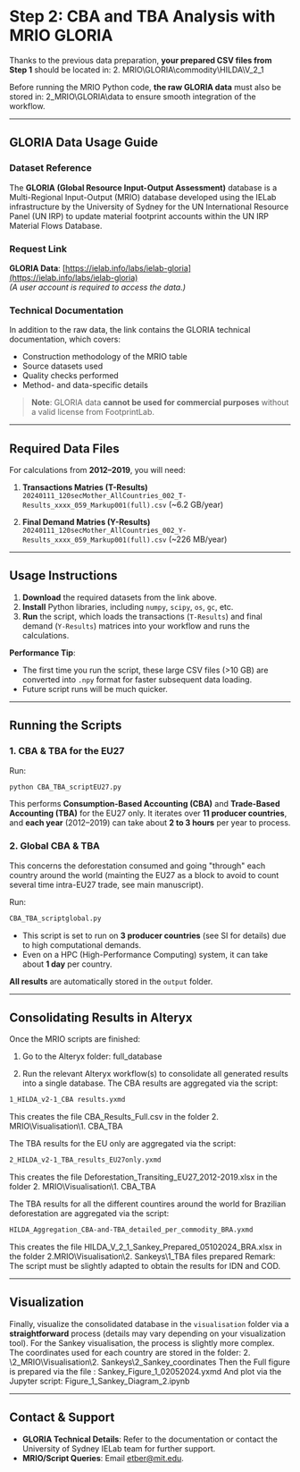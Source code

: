 # Step 2: CBA and TBA Analysis with MRIO GLORIA

Thanks to the previous data preparation, **your prepared CSV files from Step 1** should be located in: 2. MRIO\GLORIA\commodity\HILDA\V_2_1

Before running the MRIO Python code, **the raw GLORIA data** must also be stored in: 2_MRIO\GLORIA\data to ensure smooth integration of the workflow.

---

## GLORIA Data Usage Guide

### Dataset Reference
The **GLORIA (Global Resource Input-Output Assessment)** database is a Multi-Regional Input-Output (MRIO) database developed using the IELab infrastructure by the University of Sydney for the UN International Resource Panel (UN IRP) to update material footprint accounts within the UN IRP Material Flows Database.

### Request Link
**GLORIA Data**: [https://ielab.info/labs/ielab-gloria](https://ielab.info/labs/ielab-gloria)  
_(A user account is required to access the data.)_

### Technical Documentation
In addition to the raw data, the link contains the GLORIA technical documentation, which covers:
- Construction methodology of the MRIO table  
- Source datasets used  
- Quality checks performed  
- Method- and data-specific details

> **Note**: GLORIA data **cannot be used for commercial purposes** without a valid license from FootprintLab.

---

## Required Data Files
For calculations from **2012–2019**, you will need:

1. **Transactions Matries (T-Results)**  
   `20240111_120secMother_AllCountries_002_T-Results_xxxx_059_Markup001(full).csv` (~6.2 GB/year)

2. **Final Demand Matries (Y-Results)**  
   `20240111_120secMother_AllCountries_002_Y-Results_xxxx_059_Markup001(full).csv` (~226 MB/year)

---

## Usage Instructions

1. **Download** the required datasets from the link above.  
2. **Install** Python libraries, including `numpy`, `scipy`, `os`, `gc`, etc.  
3. **Run** the script, which loads the transactions (`T-Results`) and final demand (`Y-Results`) matrices into your workflow and runs the calculations.

**Performance Tip**:  
- The first time you run the script, these large CSV files (>10 GB) are converted into `.npy` format for faster subsequent data loading.  
- Future script runs will be much quicker.

---

## Running the Scripts

### 1. CBA & TBA for the EU27
Run:

```bash
python CBA_TBA_scriptEU27.py
```

This performs **Consumption-Based Accounting (CBA)** and **Trade-Based Accounting (TBA)** for the EU27 only. It iterates over **11 producer countries**, and **each year** (2012–2019) can take about **2 to 3 hours** per year to process.

### 2. Global CBA & TBA
This concerns the deforestation consumed and going "through" each country around the world (mainting the EU27 as a block to avoid to count several time intra-EU27 trade, see main manuscript). 

Run:
```bash
CBA_TBA_scriptglobal.py
```

- This script is set to run on **3 producer countries** (see SI for details) due to high computational demands.
- Even on a HPC (High-Performance Computing) system, it can take about **1 day** per country.

**All results** are automatically stored in the `output` folder.

---

## Consolidating Results in Alteryx
Once the MRIO scripts are finished:

1. Go to the Alteryx folder:
full_database

2. Run the relevant Alteryx workflow(s) to consolidate all generated results into a single database.
The CBA results are aggregated via the script: 
```bash
1_HILDA_v2-1_CBA results.yxmd
```
This creates the file CBA_Results_Full.csv in the folder 2. MRIO\Visualisation\1. CBA_TBA

The TBA results for the EU only are aggregated via the script: 
```bash
2_HILDA_v2-1_TBA_results_EU27only.yxmd
```
This creates the file Deforestation_Transiting_EU27_2012-2019.xlsx in the folder 2. MRIO\Visualisation\1. CBA_TBA

The TBA results for all the different countires around the world for Brazilian deforestation are aggregated via the script: 
```bash
HILDA_Aggregation_CBA-and-TBA_detailed_per_commodity_BRA.yxmd
```

This creates the file HILDA_V_2_1_Sankey_Prepared_05102024_BRA.xlsx in the folder 2.MRIO\Visualisation\2. Sankeys\1_TBA files prepared
Remark: The script must be slightly adapted to obtain the results for IDN and COD. 

---

## Visualization
Finally, visualize the consolidated database in the `visualisation` folder via a **straightforward** process (details may vary depending on your visualization tool).
For the Sankey visualisation, the process is slightly more complex. 
The coordinates used for each country are stored in the folder: 2. \2_MRIO\Visualisation\2. Sankeys\2_Sankey_coordinates
Then the Full figure is prepared via the file : 
Sankey_Figure_1_02052024.yxmd
And plot via the Jupyter script: Figure_1_Sankey_Diagram_2.ipynb 


---

## Contact & Support
- **GLORIA Technical Details**: Refer to the documentation or contact the University of Sydney IELab team for further support.  
- **MRIO/Script Queries**: Email [etber@mit.edu](mailto:etber@mit.edu).

